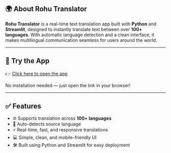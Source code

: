 ## 🌍 About Rohu Translator

**Rohu Translator** is a real-time text translation app built with **Python** and **Streamlit**, designed to instantly translate text between over **100+ languages**. With automatic language detection and a clean interface, it makes multilingual communication seamless for users around the world.


---

## 🚀 Try the App

👉 [Click here to open the app](https://b8khsehpx45pduwr9reiky.streamlit.app/)

No installation needed — just open the link in your browser!

---

## ✅ Features

- 🌐 Supports translation across **100+ languages**
- 🧠 Auto-detects source language
- ⚡ Real-time, fast, and responsive translations
- 💻 Simple, clean, and mobile-friendly UI
- 🛠️ Built using Python and Streamlit for easy deployment
